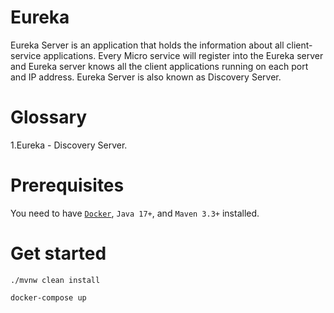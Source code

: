 # Eureka 

Eureka Server is an application that holds the information about all client-service applications. Every Micro service will register into the Eureka server and Eureka server knows all the client applications running on each port and IP address. Eureka Server is also known as Discovery Server.

# Glossary
1.Eureka - Discovery Server.

# Prerequisites

You need to have [```Docker```](https://www.docker.com), ```Java 17+```, and ```Maven 3.3+``` installed.

# Get started

```shell
./mvnw clean install

docker-compose up
```
